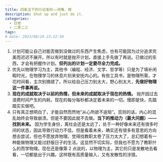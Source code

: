 ```yaml
---
title: 四条当下的行动准则——闭嘴，做
description: Shut up and just do it.
categories:
  - 日常
  - 二零二三
tags:
# date: 2023/08/20 23:22:50
---
```


1. 计划可能让自己对能否做到没做过的东西产生焦虑，也有可能因为过分追求完美而迟迟不展开。所以有时就是抛开计划，直接上手先做了再说。已做过的东西，才会有把握作计划。**但列出的计划一定要尽全力完成。**
2. 优先以物理学习为主，其他书（编程、经济、文学、哲学等）只是为了填补闲暇时光，在物理学习的休息片刻来安抚内心的。有些工具书，是物理所需，才花时间看，主次别搞错了。所以给自己压力别太大，野心别太大，**先做好物理这一件事再说。**
3. **现在的成就取决于以前的热情，但未来的成就取决于现在的热情。** 抛开因过去浪费时间产生的内耗，现在的每分每秒都决定着未来的一切。慢即是快，先踏踏实实做吧。
4. 只有真正想明白了，才能自然而然地“从心所欲不逾矩”。否则的话，内心的混乱始终会导致崩溃。但是不要因此就不去做。**当下的推动力（最大问题）——找到未来。** 因为学生身份，离社会还是太远了，处于一种好像未来还有很多时间的状态，因此导致行动力不佳。但是看着未来，确实还有很多有意思的方向想去尝试，但也不愿放弃物理。觉得找教职太卷了压力太大了，总幻想着有一种能做物理又能过舒服日子的生活。这显然不切实际，但我也不愿为了教职什么的而学物理。现在还是像第 2 点说的，以物理为主，其它的只是发散地去看看，一切都是出于兴趣。这样既有高质量输入，又有发散性的涉猎。

